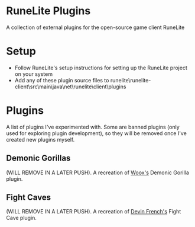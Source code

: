 # RuneLite Plugins
A collection of external plugins for the open-source game client RuneLite

# Setup
- Follow RuneLite's setup instructions for setting up the RuneLite project on your system
- Add any of these plugin source files to runelite\runelite-client\src\main\java\net\runelite\client\plugins
# Plugins
A list of plugins I've experimented with. Some are banned plugins (only used for exploring plugin development), so they will be removed once I've created new plugins myself.
## Demonic Gorillas
(WILL REMOVE IN A LATER PUSH). A recreation of [Woox's](https://github.com/wooxsolo) Demonic Gorilla plugin.

## Fight Caves
(WILL REMOVE IN A LATER PUSH). A recreation of [Devin French's](https://github.com/devinfrench) Fight Cave plugin.
